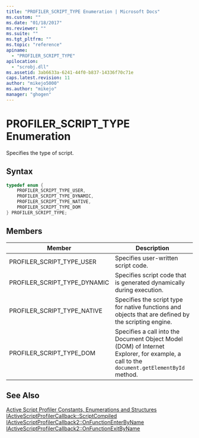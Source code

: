 ```yaml
---
title: "PROFILER_SCRIPT_TYPE Enumeration | Microsoft Docs"
ms.custom: ""
ms.date: "01/18/2017"
ms.reviewer: ""
ms.suite: ""
ms.tgt_pltfrm: ""
ms.topic: "reference"
apiname:
  - "PROFILER_SCRIPT_TYPE"
apilocation:
  - "scrobj.dll"
ms.assetid: 3ab6633a-6241-44f0-b837-14336f70c71e
caps.latest.revision: 11
author: "mikejo5000"
ms.author: "mikejo"
manager: "ghogen"
---
```

# PROFILER_SCRIPT_TYPE Enumeration
Specifies the type of script.

## Syntax

```cpp
typedef enum {
    PROFILER_SCRIPT_TYPE_USER,
    PROFILER_SCRIPT_TYPE_DYNAMIC,
    PROFILER_SCRIPT_TYPE_NATIVE,
    PROFILER_SCRIPT_TYPE_DOM
} PROFILER_SCRIPT_TYPE;
```

## Members

|Member|Description|
|------------|-----------------|
|PROFILER_SCRIPT_TYPE_USER|Specifies user-written script code.|
|PROFILER_SCRIPT_TYPE_DYNAMIC|Specifies script code that is generated dynamically during execution.|
|PROFILER_SCRIPT_TYPE_NATIVE|Specifies the script type for native functions and objects that are defined by the scripting engine.|
|PROFILER_SCRIPT_TYPE_DOM|Specifies a call into the Document Object Model (DOM) of Internet Explorer, for example, a call to the `document.getElementById` method.|

## See Also
 [Active Script Profiler Constants, Enumerations and Structures](../../winscript/reference/active-script-profiler-constants-enumerations-and-structures.md)
 [IActiveScriptProfilerCallback::ScriptCompiled](../../winscript/reference/iactivescriptprofilercallback-scriptcompiled.md)
 [IActiveScriptProfilerCallback2::OnFunctionEnterByName](../../winscript/reference/iactivescriptprofilercallback2-onfunctionenterbyname.md)
 [IActiveScriptProfilerCallback2::OnFunctionExitByName](../../winscript/reference/iactivescriptprofilercallback2-onfunctionexitbyname.md)